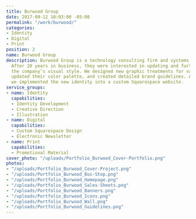 ```yaml
---
title: Burwood Group
date: 2017-09-12 10:03:00 -05:00
permalink: "/work/burwood/"
categories:
- Identity
- Digital
- Print
position: 2
name: Burwood Group
description: Burwood Group is a technology consulting firm and systems integrator.
  After 20 years in business, they were interested in updating and further defining
  the company’s visual style. We designed new graphic treatments for various use cases,
  updated their color palette, and created detailed brand guidelines. Additionally,
  we implemented the new identity into a custom Squarespace website.
service_groups:
- name: Identity
  capabilities:
  - Identity Development
  - Creative Direction
  - Illustration
- name: Digital
  capabilities:
  - Custom Squarespace Design
  - Electronic Newsletter
- name: Print
  capabilities:
  - Promotional Material
cover_photo: "/uploads/Portfolio_Burwood_Cover-Portfolio.png"
photos:
- "/uploads/Portfolio_Burwood_Cover-Project.png"
- "/uploads/Portfolio_Burwood_Bus-Stop.png"
- "/uploads/Portfolio_Burwood_Homepage.png"
- "/uploads/Portfolio_Burwood_Sales-Sheets.png"
- "/uploads/Portfolio_Burwood_Banners.png"
- "/uploads/Portfolio_Burwood_Icons.png"
- "/uploads/Portfolio_Burwood_Wall.png"
- "/uploads/Portfolio_Burwood_Guidelines.png"
---
```


